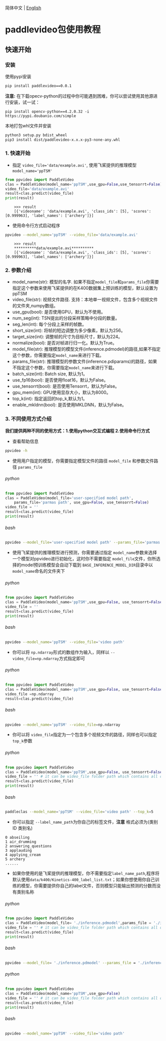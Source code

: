 简体中文 | [English](../en/whl_en.md)
# paddlevideo包使用教程

## 快速开始

### 安装

使用pypi安装
```bash
pip install paddlevideo==0.0.1
```
**注意:** 在下载opecv-python的过程中你可能遇到困难，你可以尝试使用其他源进行安装，试一试：
```
pip install opencv-python==4.2.0.32 -i https://pypi.doubanio.com/simple
```

本地打包whl文件并安装
```bash
python3 setup.py bdist_wheel
pip3 install dist/paddlevideo-x.x.x-py3-none-any.whl
```

### 1. 快速开始

* 指定 `video_file='data/example.avi'`, 使用飞桨提供的推理模型 `model_name='ppTSM'`


```python
from ppvideo import PaddleVideo
clas = PaddleVideo(model_name='ppTSM',use_gpu=False,use_tensorrt=False)
video_file='data/example.avi'
result=clas.predict(video_file)
print(result)
```

```
    >>> result
    [{'videoname': 'data/example.avi', 'class_ids': [5], 'scores': [0.999963], 'label_names': ['archery']}]
```

* 使用命令行方式启动程序
```bash
ppvideo --model_name='ppTSM' --video_file='data/example.avi'
```

```
    >>> result
    **********data/example.avi**********
    [{'videoname': 'data/example.avi', 'class_ids': [5], 'scores': [0.999963], 'label_names': ['archery']}]
```

### 2. 参数介绍
* model_name(str): 模型的名字. 如果不指定`model_file`和`params_file`你需要指定这个参数来使用飞桨提供的在K400数据集上预训练的模型，默认设置为ppTSM
* video_file(str): 视频文件路径. 支持：本地单一视频文件，包含多个视频文件的文件夹,numpy数组。
* use_gpu(bool): 是否使用GPU，默认为不使用。
* num_seg(int): TSN提出的分段采样策略中分段的数量。
* seg_len(int): 每个分段上采样的帧数。
* short_size(int): 将帧的短边调整为多少像素，默认为256。
* target_size(int): 调整帧的尺寸为目标尺寸，默认为224。
* normalize(bool): 是否对帧进行归一化。默认为True。
* model_file(str): 推理模型的模型文件(inference.pdmodel)的路径,如果不指定这个参数，你需要指定`model_name`来进行下载。
* params_file(str): 推理模型的参数文件(inference.pdiparams)的路径，如果不指定这个参数，你需要指定`model_name`来进行下载。
* batch_size(int): Batch size, 默认为1。
* use_fp16(bool): 是否使用float16，默认为False。
* use_tensorrt(bool): 是否使用Tensorrt，默认为False。
* gpu_mem(int): GPU使用显存大小，默认为8000。
* top_k(int): 指定返回的top_k,默认为1。
* enable_mkldnn(bool): 是否使用MKLDNN，默认为False。


### 3. 不同使用方式介绍

**我们提供两种不同的使用方式：1.使用python交互式编程 2.使用命令行方式**

* 查看帮助信息
```bash
ppvideo -h
```

* 使用用户指定的模型，你需要指定模型文件的路径 `model_file` 和参数文件路径 `params_file`

###### python
```python
from ppvideo import PaddleVideo
clas = PaddleVideo(model_file='user-specified model path',
    params_file='parmas path', use_gpu=False, use_tensorrt=False)
video_file = ''
result=clas.predict(video_file)
print(result)
```

###### bash
```bash
ppvideo --model_file='user-specified model path' --params_file='parmas path' --video_file='video path'
```

* 使用飞桨提供的推理模型进行预测，你需要通过指定 `model_name`参数来选择一个模型对ppvideo进行初始化，这时你不需要指定 `model_file`文件，你所选择的model预训练模型会自动下载到 `BASE_INFERENCE_MODEL_DIR`目录中以 `model_name`命名的文件夹下

###### python
```python
from ppvideo import PaddleVideo
clas = PaddleVideo(model_name='ppTSM',use_gpu=False, use_tensorrt=False)
video_file = ''
result=clas.predict(video_file)
print(result)
```

###### bash
```bash
ppvideo --model_name='ppTSM' --video_file='video path'
```

* 你可以将 `np.ndarray`形式的数组作为输入，同样以 `--video_file=np.ndarray`方式指定即可

###### python
```python
from ppvideo import PaddleVideo
clas = PaddleVideo(model_name='ppTSM',use_gpu=False, use_tensorrt=False)
video_file =np.ndarray
result=clas.predict(video_file)
```

###### bash
```bash
ppvideo --model_name='ppTSM' --video_file=np.ndarray
```

* 你可以将 `video_file`指定为一个包含多个视频文件的路径，同样也可以指定 `top_k`参数

###### python
```python
from ppvideo import PaddleVideo
clas = PaddleVideo(model_name='ppTSM',use_gpu=False, use_tensorrt=False,top_k=5)
video_file = '' # it can be video_file folder path which contains all of videos you want to predict.
result=clas.predict(video_file)
print(result)
```

###### bash
```bash
paddleclas --model_name='ppTSM' --video_file='video path' --top_k=5
```

* 你可以指定 `--label_name_path`为你自己的标签文件，**注意** 格式必须为(类别ID 类别名)

```
0 abseiling
1 air_drumming
2 answering_questions
3 applauding
4 applying_cream
5 archery
......
```

* 如果你使用的是飞桨提供的推理模型，你不需要指定`label_name_path`,程序将默认使用`data/k400/Kinetics-400_label_list.txt`；如果你想使用你自己训练的模型，你需要提供你自己的label文件，否则模型只能输出预测的分数而没有类别名称

###### python
```python
from ppvideo import PaddleVideo
clas = PaddleVideo(model_file= './inference.pdmodel',params_file = './inference.pdiparams',label_name_path='./data/k400/Kinetics-400_label_list.txt',use_gpu=False)
video_file = '' # it can be video_file folder path which contains all of videos you want to predict.
result=clas.predict(video_file)
print(result)
```
###### bash
```bash
ppvideo --model_file= './inference.pdmodel' --params_file = './inference.pdiparams' --video_file='video path' --label_name_path='./data/k400/Kinetics-400_label_list.txt'
```
###### python
```python
from ppvideo import PaddleVideo
clas = PaddleVideo(model_name='ppTSM',use_gpu=False)
video_file = '' # it can be video_file folder path which contains all of videos you want to predict.
result=clas.predict(video_file)
print(result)
```
###### bash
```bash
ppvideo --model_name='ppTSM' --video_file='video path'
```
